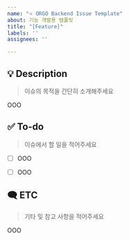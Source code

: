 ```yaml
---
name: "⭐ ORGO Backend Issue Template"
about: 기능 개발용 템플릿
title: "[Feature]"
labels: ''
assignees: ''

---
```


## 💡 Description
> 이슈의 목적을 간단히 소개해주세요

OOO

## ✅ To-do
> 이슈에서 할 일을 적어주세요

- [ ] OOO
- [ ] OOO


## 🗨️ ETC
> 기타 및 참고 사항을 적어주세요

OOO
